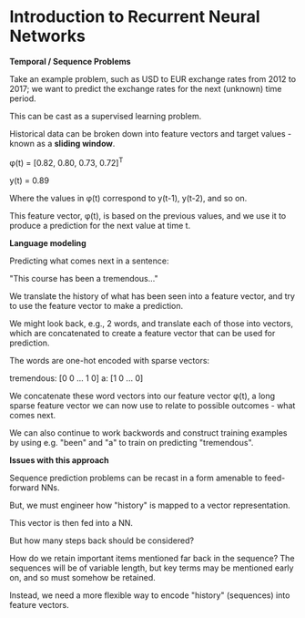 # Introduction to Recurrent Neural Networks

**Temporal / Sequence Problems**

Take an example problem, such as USD to EUR exchange rates from 2012 to 2017; we want to predict the exchange rates for the next (unknown) time period.

This can be cast as a supervised learning problem.

Historical data can be broken down into feature vectors and target values - known as a **sliding window**.

φ(t) = [0.82, 0.80, 0.73, 0.72]<sup>T</sup>

y(t) = 0.89

Where the values in φ(t) correspond to y(t-1), y(t-2), and so on.

This feature vector, φ(t), is based on the previous values, and we use it to produce a prediction for the next value at time t.

**Language modeling**

Predicting what comes next in a sentence:

"This course has been a tremendous..."

We translate the history of what has been seen into a feature vector, and try to use the feature vector to make a prediction.

We might look back, e.g., 2 words, and translate each of those into vectors, which are concatenated to create a feature vector that can be used for prediction.

The words are one-hot encoded with sparse vectors:

tremendous: [0 0 ... 1 0]
a: [1 0 ... 0]

We concatenate these word vectors into our feature vector φ(t), a long sparse feature vector we can now use to relate to possible outcomes - what comes next.

We can also continue to work backwords and construct training examples by using e.g. "been" and "a" to train on predicting "tremendous".

**Issues with this approach**

Sequence prediction problems can be recast in a form amenable to feed-forward NNs.

But, we must engineer how "history" is mapped to a vector representation.

This vector is then fed into a NN.

But how many steps back should be considered?

How do we retain important items mentioned far back in the sequence? The sequences will be of variable length, but key terms may be mentioned early on, and so must somehow be retained.

Instead, we need a more flexible way to encode "history" (sequences) into feature vectors.
